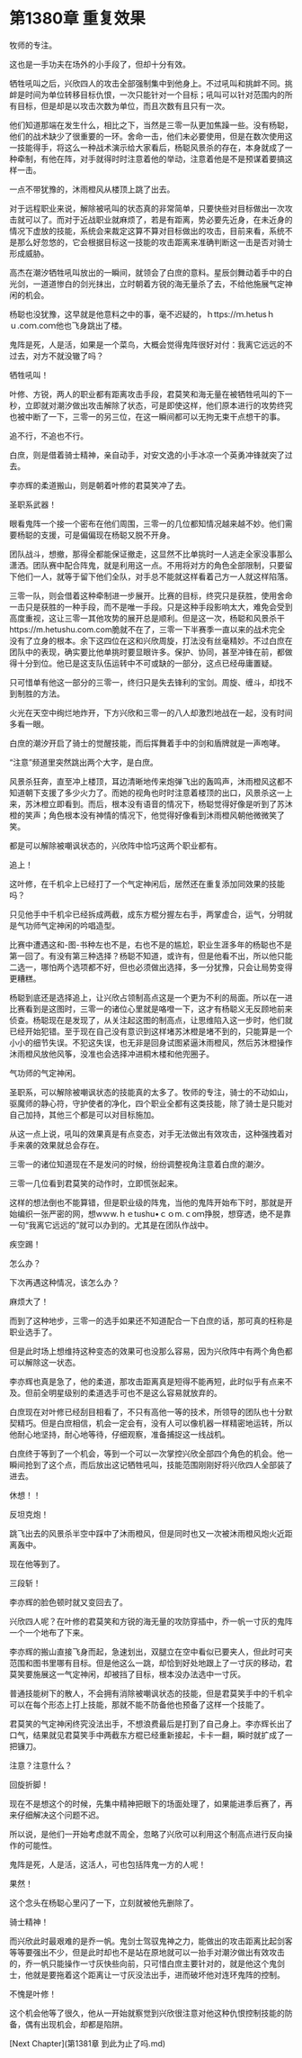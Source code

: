 # 第1380章 重复效果

牧师的专注。

这也是一手功夫在场外的小手段了，但却十分有效。

牺牲吼叫之后，兴欣四人的攻击全部强制集中到他身上。不过吼叫和挑衅不同。挑衅是时间为单位转移目标仇恨，一次只能针对一个目标；吼叫可以针对范围内的所有目标，但是却是以攻击次数为单位，而且次数有且只有一次。

他们知道那端在发生什么，相比之下，当然是三零一队更加焦躁一些。没有杨聪，他们的战术缺少了很重要的一环。舍命一击，他们未必要使用，但是在数次使用这一技能得手，将这么一种战术演示给大家看后，杨聪风景杀的存在，本身就成了一种牵制，有他在阵，对手就得时时注意着他的举动，注意着他是不是预谋着要搞这样一击。

一点不带犹豫的，沐雨橙风从楼顶上跳了出去。

对于远程职业来说，解除被吼叫的状态真的非常简单，只要快些对目标做出一次攻击就可以了。而对于近战职业就麻烦了，若是有距离，势必要先近身，在未近身的情况下虚放的技能，系统会来裁定这算不算对目标做出的攻击，目前来看，系统不是那么好忽悠的，它会根据目标这一技能的攻击距离来准确判断这一击是否对骑士形成威胁。

高杰在潮汐牺牲吼叫放出的一瞬间，就领会了白庶的意料。星辰剑舞动着手中的白光剑，一道道惨白的剑光抹出，立时朝着方锐的海无量杀了去，不给他施展气定神闲的机会。

杨聪也没犹豫，这早就是他意料之中的事，毫不迟疑的，ｈttps://ｍ.hetusｈｕ.coｍ.coｍ他也飞身跳出了楼。

鬼阵是死，人是活，如果是一个菜鸟，大概会觉得鬼阵很好对付：我离它远远的不过去，对方不就没辙了吗？

牺牲吼叫！

叶修、方锐，两人的职业都有距离攻击手段，君莫笑和海无量在被牺牲吼叫的下一秒，立即就对潮汐做出攻击解除了状态，可是即使这样，他们原本进行的攻势终究也被中断了一下，三零一的另三位，在这一瞬间都可以无拘无束干点想干的事。

追不行，不追也不行。

白庶，则是借着骑士精神，亲自动手，对安文逸的小手冰凉一个英勇冲锋就突了过去。

李亦辉的柔道搬山，则是朝着叶修的君莫笑冲了去。

圣职系武器！

眼看鬼阵一个接一个密布在他们周围，三零一的几位都知情况越来越不妙。他们需要杨聪的支援，可是偏偏现在杨聪又脱不开身。

团队战斗，想撤，那得全都能保证撤走，这显然不比单挑时一人逃走全家没事那么潇洒。团队赛中配合阵鬼，就是利用这一点。不用将对方的角色全部限制，只要留下他们一人，就等于留下他们全队，对手总不能就这样看着己方一人就这样陷落。

三零一队，则会借着这种牵制进一步展开。比赛的目标，终究只是获胜，使用舍命一击只是获胜的一种手段，而不是唯一手段。只是这种手段影响太大，难免会受到高度重视，这让三零一其他攻势的展开总是顺利。但是这一次，杨聪和风景杀干https://m.hetushu.com.com脆就不在了，三零一下半赛季一直以来的战术完全没有了立身的根本。余下这四位在这和兴欣周旋，打法没有丝毫精妙。不过白庶在团队中的表现，确实要比他单挑时要显眼许多。保护、协同，甚至冲锋在前，都做得十分到位。他已是这支队伍运转中不可或缺的一部分，这点已经毋庸置疑。

只可惜单有他这一部分的三零一，终归只是失去锋利的宝剑。周旋、缠斗，却找不到制胜的方法。

火光在天空中绚烂地炸开，下方兴欣和三零一的八人却激烈地战在一起，没有时间多看一眼。

白庶的潮汐开启了骑士的觉醒技能，而后挥舞着手中的剑和盾牌就是一声咆哮。

“注意”频道里突然跳出两个大字，是白庶。

风景杀狂奔，直至冲上楼顶，耳边清晰地传来炮弹飞出的轰鸣声，沐雨橙风这都不知道朝下支援了多少火力了。而她的视角也时时注意着楼顶的出口，风景杀这一上来，苏沐橙立即看到。而后，根本没有语音的情况下，杨聪觉得好像是听到了苏沐橙的笑声；角色根本没有神情的情况下，他觉得好像看到沐雨橙风朝他微微笑了笑。

都是可以解除被嘲讽状态的，兴欣阵中恰巧这两个职业都有。

追上！

这叶修，在千机伞上已经打了一个气定神闲后，居然还在重复添加同效果的技能吗？

只见他手中千机伞已经拆成两截，成东方棍分握左右手，两掌虚合，运气，分明就是气功师气定神闲的吟唱造型。

比赛中遭遇这和-图-书种左也不是，右也不是的尴尬，职业生涯多年的杨聪也不是第一回了。有没有第三种选择？杨聪不知道，或许有，但是他看不出，所以他只能二选一，哪怕两个选项都不好，但也必须做出选择，多一分犹豫，只会让局势变得更糟糕。

杨聪到底还是选择追上，让兴欣占领制高点这是一个更为不利的局面。所以在一进比赛看到是这图时，三零一的诸位心里就是咯噔一下，这才有杨聪义无反顾地前来侦查。杨聪现在是发现了，从关注起这图的制高点，让思维陷入这一步时，他们就已经开始犯错。至于现在自己没有意识到这样堵苏沐橙是堵不到的，只能算是一个小小的细节失误。不犯这失误，也无非是回身试图紧逼沐雨橙风，然后苏沐橙操作沐雨橙风放他风筝，没准也会选择冲进桐木楼和他兜圈子。

气功师的气定神闲。

圣职系，可以解除被嘲讽状态的技能真的太多了。牧师的专注，骑士的不动如山，驱魔师的静心符，守护使者的净化，四个职业全都有这类技能，除了骑士是只能对自己加持，其他三个都是可以对目标施加。

从这一点上说，吼叫的效果真是有点变态，对手无法做出有效攻击，这种强拽着对手来袭的效果就总会存在。

三零一的诸位知道现在不是发问的时候，纷纷调整视角注意着白庶的潮汐。

三零一几位看到君莫笑的动作时，立即慌张起来。

这样的想法倒也不能算错，但是职业级的阵鬼，当他的鬼阵开始布下时，那就是开始编织一张严密的网，想wｗw.ｈｅtushu•ｃｏm.ｃoｍ挣脱，想穿透，绝不是靠一句“我离它远远的”就可以办到的。尤其是在团队作战中。

疾空踢！

怎么办？

下次再遇这种情况，该怎么办？

麻烦大了！

而到了这种地步，三零一的选手如果还不知道配合一下白庶的话，那可真的枉称是职业选手了。

但是此时场上想维持这种变态的效果可也没那么容易，因为兴欣阵中有两个角色都可以解除这一状态。

李亦辉也真是急了，他的柔道，那攻击距离真是短得不能再短，此时似乎有点来不及。但前全明星级别的柔道选手可也不是这么容易就放弃的。

白庶现在对叶修已经刮目相看了，不只有高他一等的技术，所领导的团队也十分默契精巧。但是白庶相信，机会一定会有，没有人可以像机器一样精密地运转，所以他耐心地坚持，耐心地等待，仔细观察，准备捕捉这一线战机。

白庶终于等到了一个机会，等到一个可以一次掌控兴欣全部四个角色的机会。他一瞬间抢到了这个点，而后放出这记牺牲吼叫，技能范围刚刚好将兴欣四人全部装了进去。

休想！！

反坦克炮！

跳飞出去的风景杀半空中踩中了沐雨橙风，但是同时也又一次被沐雨橙风炮火近距离轰中。

现在他等到了。

三段斩！

李亦辉的脸色顿时就又变回去了。

兴欣四人呢？在叶修的君莫笑和方锐的海无量的攻防穿插中，乔一帆一寸灰的鬼阵一个一个地布了下来。

李亦辉的搬山直接飞身而起，急速划出，双腿立在空中看似已要夹人，但此时可夹范围和图书里哪有目标。但是他这么一跳，却恰到好处地跟上了一寸灰的移动，君莫笑要施展这一气定神闲，却被挡了目标，根本没办法选中一寸灰。

普通技能树下的散人，不会拥有消除被嘲讽状态的技能，但是君莫笑手中的千机伞可以在每个形态上打上技能，那就不能不防备他也预备了这样一个技能了。

君莫笑的气定神闲终究没法出手，不想浪费最后是打到了自己身上。李亦辉长出了口气，结果就见君莫笑手中两截东方棍已经重新接起，卡卡一翻，瞬时就扩成了一把镰刀。

注意？注意什么？

回旋折脚！

现在不是想这个的时候，先集中精神把眼下的场面处理了，如果能进季后赛了，再来仔细解决这个问题不迟。

所以说，是他们一开始考虑就不周全，忽略了兴欣可以利用这个制高点进行反向操作的可能性。

鬼阵是死，人是活，这活人，可也包括阵鬼一方的人呢！

果然！

这个念头在杨聪心里闪了一下，立刻就被他先删除了。

骑士精神！

而兴欣此时最艰难的是乔一帆。鬼剑士驾驭鬼神之力，能做出的攻击距离比起剑客等等要强出不少，但是此时却也不是站在原地就可以一抬手对潮汐做出有效攻击的，乔一帆只能操作一寸灰快些向前，只可惜白庶主要针对的，就是他这个鬼剑士，他就是要拖着这个距离让一寸灰没法出手，进而破坏他对连环鬼阵的控制。

不愧是叶修！

这个机会他等了很久，他从一开始就察觉到兴欣很注意对他这种仇恨控制技能的防备，偶有出现机会，却都是陷阱。



[Next Chapter](第1381章 到此为止了吗.md)